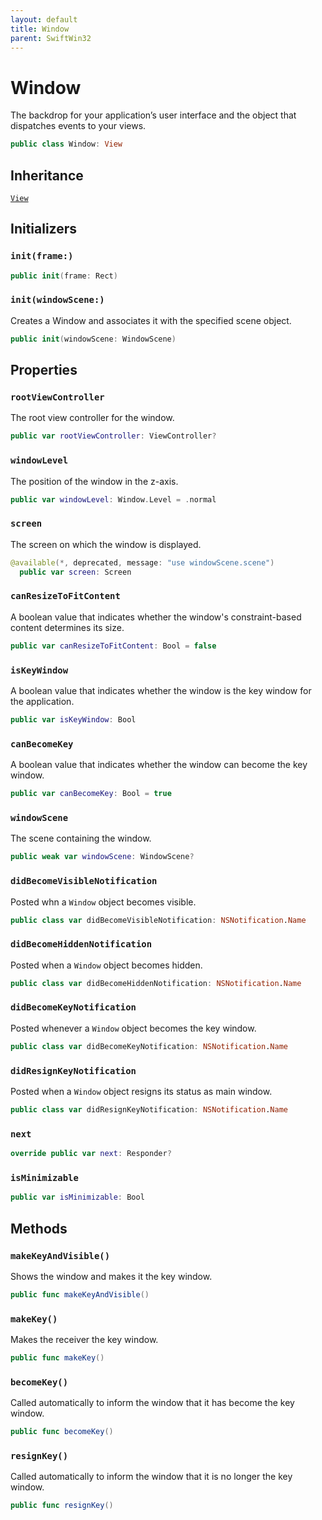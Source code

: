 ```yaml
---
layout: default
title: Window
parent: SwiftWin32
---
```

# Window

The backdrop for your application’s user interface and the object that
dispatches events to your views.

``` swift
public class Window: View 
```

## Inheritance

[`View`](https://compnerd.github.io/swift-win32/SwiftWin32/View)

## Initializers

### `init(frame:)`

``` swift
public init(frame: Rect) 
```

### `init(windowScene:)`

Creates a Window and associates it with the specified scene object.

``` swift
public init(windowScene: WindowScene) 
```

## Properties

### `rootViewController`

The root view controller for the window.

``` swift
public var rootViewController: ViewController? 
```

### `windowLevel`

The position of the window in the z-axis.

``` swift
public var windowLevel: Window.Level = .normal 
```

### `screen`

The screen on which the window is displayed.

``` swift
@available(*, deprecated, message: "use windowScene.scene")
  public var screen: Screen 
```

### `canResizeToFitContent`

A boolean value that indicates whether the window's constraint-based
content determines its size.

``` swift
public var canResizeToFitContent: Bool = false 
```

### `isKeyWindow`

A boolean value that indicates whether the window is the key window for
the application.

``` swift
public var isKeyWindow: Bool 
```

### `canBecomeKey`

A boolean value that indicates whether the window can become the key
window.

``` swift
public var canBecomeKey: Bool = true 
```

### `windowScene`

The scene containing the window.

``` swift
public weak var windowScene: WindowScene? 
```

### `didBecomeVisibleNotification`

Posted whn a `Window` object becomes visible.

``` swift
public class var didBecomeVisibleNotification: NSNotification.Name 
```

### `didBecomeHiddenNotification`

Posted when a `Window` object becomes hidden.

``` swift
public class var didBecomeHiddenNotification: NSNotification.Name 
```

### `didBecomeKeyNotification`

Posted whenever a `Window` object becomes the key window.

``` swift
public class var didBecomeKeyNotification: NSNotification.Name 
```

### `didResignKeyNotification`

Posted when a `Window` object resigns its status as main window.

``` swift
public class var didResignKeyNotification: NSNotification.Name 
```

### `next`

``` swift
override public var next: Responder? 
```

### `isMinimizable`

``` swift
public var isMinimizable: Bool 
```

## Methods

### `makeKeyAndVisible()`

Shows the window and makes it the key window.

``` swift
public func makeKeyAndVisible() 
```

### `makeKey()`

Makes the receiver the key window.

``` swift
public func makeKey() 
```

### `becomeKey()`

Called automatically to inform the window that it has become the key
window.

``` swift
public func becomeKey() 
```

### `resignKey()`

Called automatically to inform the window that it is no longer the key
window.

``` swift
public func resignKey() 
```
